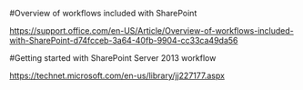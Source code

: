 ﻿#Overview of workflows included with SharePoint

https://support.office.com/en-US/Article/Overview-of-workflows-included-with-SharePoint-d74fcceb-3a64-40fb-9904-cc33ca49da56

#Getting started with SharePoint Server 2013 workflow

https://technet.microsoft.com/en-us/library/jj227177.aspx





